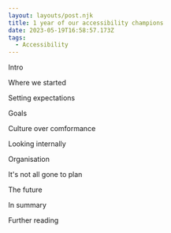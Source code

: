 ```yaml
---
layout: layouts/post.njk
title: 1 year of our accessibility champions
date: 2023-05-19T16:58:57.173Z
tags:
  - Accessibility
---
```

Intro

Where we started

Setting expectations

Goals

Culture over comformance

Looking internally

Organisation

It's not all gone to plan

The future

In summary

Further reading